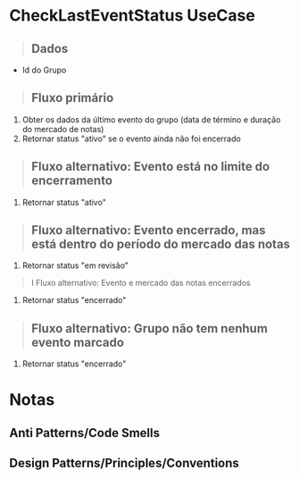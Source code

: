 # CheckLastEventStatus UseCase

> ## Dados
* Id do Grupo

> ## Fluxo primário
1. Obter os dados da último evento do grupo (data de término e duração do mercado de notas)
2. Retornar status "ativo" se o evento ainda não foi encerrado

> ## Fluxo alternativo: Evento está no limite do encerramento
1. Retornar status "ativo"

> ## Fluxo alternativo: Evento encerrado, mas está dentro do período do mercado das notas
1. Retornar status "em revisão"

> I Fluxo alternativo: Evento e mercado das notas encerrados
1. Retornar status "encerrado"

> ## Fluxo alternativo: Grupo não tem nenhum evento marcado
1. Retornar status "encerrado"

# Notas

## Anti Patterns/Code Smells

## Design Patterns/Principles/Conventions